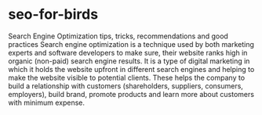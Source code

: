 # seo-for-birds
Search Engine Optimization tips, tricks, recommendations and good practices
Search engine optimization is a technique used by both marketing experts and software developers to make sure, their website ranks high in organic (non-paid) search engine results. It is a type of digital marketing in which it holds the website upfront in different search engines and helping to make the website visible to potential clients. These helps the company to build a relationship with customers (shareholders, suppliers, consumers, employers), build brand, promote products and  learn more about customers with minimum expense.
